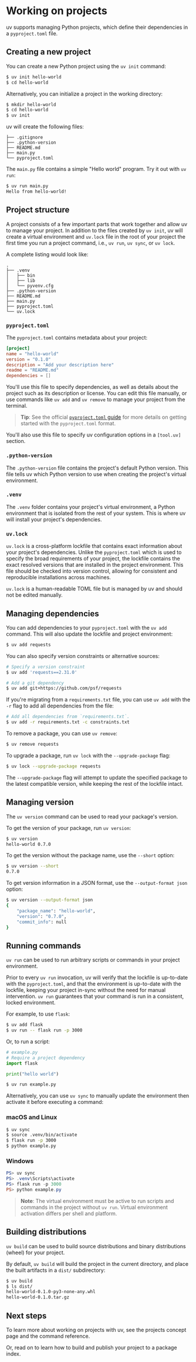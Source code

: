 # Working on projects

uv supports managing Python projects, which define their dependencies in a `pyproject.toml` file.

## Creating a new project

You can create a new Python project using the `uv init` command:

```bash
$ uv init hello-world
$ cd hello-world
```

Alternatively, you can initialize a project in the working directory:

```bash
$ mkdir hello-world
$ cd hello-world
$ uv init
```

uv will create the following files:

```
├── .gitignore
├── .python-version
├── README.md
├── main.py
└── pyproject.toml
```

The `main.py` file contains a simple "Hello world" program. Try it out with `uv run`:

```bash
$ uv run main.py
Hello from hello-world!
```

## Project structure

A project consists of a few important parts that work together and allow uv to manage your project. In addition to the files created by `uv init`, uv will create a virtual environment and `uv.lock` file in the root of your project the first time you run a project command, i.e., `uv run`, `uv sync`, or `uv lock`.

A complete listing would look like:

```
.
├── .venv
│   ├── bin
│   ├── lib
│   └── pyvenv.cfg
├── .python-version
├── README.md
├── main.py
├── pyproject.toml
└── uv.lock
```

### `pyproject.toml`

The `pyproject.toml` contains metadata about your project:

```toml
[project]
name = "hello-world"
version = "0.1.0"
description = "Add your description here"
readme = "README.md"
dependencies = []
```

You'll use this file to specify dependencies, as well as details about the project such as its description or license. You can edit this file manually, or use commands like `uv add` and `uv remove` to manage your project from the terminal.

> **Tip**: See the official [`pyproject.toml` guide](https://packaging.python.org/en/latest/guides/writing-pyproject-toml/) for more details on getting started with the `pyproject.toml` format.

You'll also use this file to specify uv configuration options in a `[tool.uv]` section.

### `.python-version`

The `.python-version` file contains the project's default Python version. This file tells uv which Python version to use when creating the project's virtual environment.

### `.venv`

The `.venv` folder contains your project's virtual environment, a Python environment that is isolated from the rest of your system. This is where uv will install your project's dependencies.

### `uv.lock`

`uv.lock` is a cross-platform lockfile that contains exact information about your project's dependencies. Unlike the `pyproject.toml` which is used to specify the broad requirements of your project, the lockfile contains the exact resolved versions that are installed in the project environment. This file should be checked into version control, allowing for consistent and reproducible installations across machines.

`uv.lock` is a human-readable TOML file but is managed by uv and should not be edited manually.

## Managing dependencies

You can add dependencies to your `pyproject.toml` with the `uv add` command. This will also update the lockfile and project environment:

```bash
$ uv add requests
```

You can also specify version constraints or alternative sources:

```bash
# Specify a version constraint
$ uv add 'requests==2.31.0'

# Add a git dependency
$ uv add git+https://github.com/psf/requests
```

If you're migrating from a `requirements.txt` file, you can use `uv add` with the `-r` flag to add all dependencies from the file:

```bash
# Add all dependencies from `requirements.txt`.
$ uv add -r requirements.txt -c constraints.txt
```

To remove a package, you can use `uv remove`:

```bash
$ uv remove requests
```

To upgrade a package, run `uv lock` with the `--upgrade-package` flag:

```bash
$ uv lock --upgrade-package requests
```

The `--upgrade-package` flag will attempt to update the specified package to the latest compatible version, while keeping the rest of the lockfile intact.

## Managing version

The `uv version` command can be used to read your package's version.

To get the version of your package, run `uv version`:

```bash
$ uv version
hello-world 0.7.0
```

To get the version without the package name, use the `--short` option:

```bash
$ uv version --short
0.7.0
```

To get version information in a JSON format, use the `--output-format json` option:

```bash
$ uv version --output-format json
{
    "package_name": "hello-world",
    "version": "0.7.0",
    "commit_info": null
}
```

## Running commands

`uv run` can be used to run arbitrary scripts or commands in your project environment.

Prior to every `uv run` invocation, uv will verify that the lockfile is up-to-date with the `pyproject.toml`, and that the environment is up-to-date with the lockfile, keeping your project in-sync without the need for manual intervention. `uv run` guarantees that your command is run in a consistent, locked environment.

For example, to use `flask`:

```bash
$ uv add flask
$ uv run -- flask run -p 3000
```

Or, to run a script:

```python
# example.py
# Require a project dependency
import flask

print("hello world")
```

```bash
$ uv run example.py
```

Alternatively, you can use `uv sync` to manually update the environment then activate it before executing a command:

### macOS and Linux
```bash
$ uv sync
$ source .venv/bin/activate
$ flask run -p 3000
$ python example.py
```

### Windows
```powershell
PS> uv sync
PS> .venv\Scripts\activate
PS> flask run -p 3000
PS> python example.py
```

> **Note**: The virtual environment must be active to run scripts and commands in the project without `uv run`. Virtual environment activation differs per shell and platform.

## Building distributions

`uv build` can be used to build source distributions and binary distributions (wheel) for your project.

By default, `uv build` will build the project in the current directory, and place the built artifacts in a `dist/` subdirectory:

```bash
$ uv build
$ ls dist/
hello-world-0.1.0-py3-none-any.whl
hello-world-0.1.0.tar.gz
```

## Next steps

To learn more about working on projects with uv, see the projects concept page and the command reference.

Or, read on to learn how to build and publish your project to a package index.